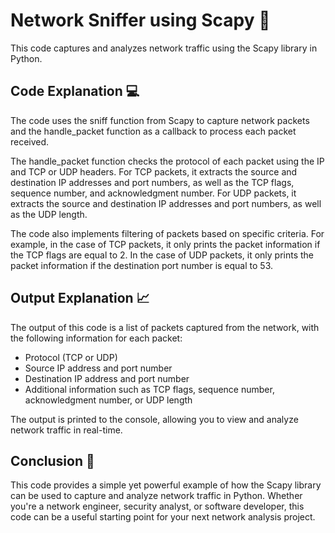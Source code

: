 <!-- @format -->

# Network Sniffer using Scapy 🔎

This code captures and analyzes network traffic using the Scapy library in Python.

## Code Explanation 💻

The code uses the sniff function from Scapy to capture network packets and the handle_packet function as a callback to process each packet received.

The handle_packet function checks the protocol of each packet using the IP and TCP or UDP headers. For TCP packets, it extracts the source and destination IP addresses and port numbers, as well as the TCP flags, sequence number, and acknowledgment number. For UDP packets, it extracts the source and destination IP addresses and port numbers, as well as the UDP length.

The code also implements filtering of packets based on specific criteria. For example, in the case of TCP packets, it only prints the packet information if the TCP flags are equal to 2. In the case of UDP packets, it only prints the packet information if the destination port number is equal to 53.

## Output Explanation 📈

The output of this code is a list of packets captured from the network, with the following information for each packet:

- Protocol (TCP or UDP)
- Source IP address and port number
- Destination IP address and port number
- Additional information such as TCP flags, sequence number, acknowledgment number, or UDP length

The output is printed to the console, allowing you to view and analyze network traffic in real-time.

## Conclusion 🎉

This code provides a simple yet powerful example of how the Scapy library can be used to capture and analyze network traffic in Python. Whether you're a network engineer, security analyst, or software developer, this code can be a useful starting point for your next network analysis project.
